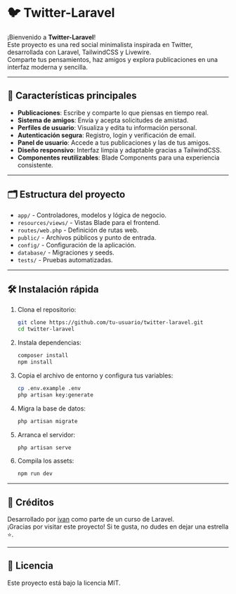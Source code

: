 # 🐦 Twitter-Laravel

¡Bienvenido a **Twitter-Laravel**!  
Este proyecto es una red social minimalista inspirada en Twitter, desarrollada con Laravel, TailwindCSS y Livewire.  
Comparte tus pensamientos, haz amigos y explora publicaciones en una interfaz moderna y sencilla.

---

## 🚀 Características principales

- **Publicaciones**: Escribe y comparte lo que piensas en tiempo real.
- **Sistema de amigos**: Envía y acepta solicitudes de amistad.
- **Perfiles de usuario**: Visualiza y edita tu información personal.
- **Autenticación segura**: Registro, login y verificación de email.
- **Panel de usuario**: Accede a tus publicaciones y las de tus amigos.
- **Diseño responsivo**: Interfaz limpia y adaptable gracias a TailwindCSS.
- **Componentes reutilizables**: Blade Components para una experiencia consistente.

---

## 🗂️ Estructura del proyecto

- `app/` - Controladores, modelos y lógica de negocio.
- `resources/views/` - Vistas Blade para el frontend.
- `routes/web.php` - Definición de rutas web.
- `public/` - Archivos públicos y punto de entrada.
- `config/` - Configuración de la aplicación.
- `database/` - Migraciones y seeds.
- `tests/` - Pruebas automatizadas.

---

## 🛠️ Instalación rápida

1. Clona el repositorio:
   ```sh
   git clone https://github.com/tu-usuario/twitter-laravel.git
   cd twitter-laravel
   ```

2. Instala dependencias:
   ```sh
   composer install
   npm install
   ```

3. Copia el archivo de entorno y configura tus variables:
   ```sh
   cp .env.example .env
   php artisan key:generate
   ```

4. Migra la base de datos:
   ```sh
   php artisan migrate
   ```

5. Arranca el servidor:
   ```sh
   php artisan serve
   ```

6. Compila los assets:
   ```sh
   npm run dev
   ```

---

## 👤 Créditos

Desarrollado por [ivan](https://github.com/Ivanrr462) como parte de un curso de Laravel.  
¡Gracias por visitar este proyecto! Si te gusta, no dudes en dejar una estrella ⭐.

---

## 📄 Licencia

Este proyecto está bajo la licencia MIT.

